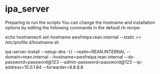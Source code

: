 # ipa_server
Preparing to run the scripts
You can change the hostname and installation options by editing the following commands in the default.rb recipe:

echo hostnamectl set-hostname awsfreipa.rean.internal --static >> /etc/profile.d/hostname.sh

ipa-server-install --setup-dns -U --realm=REAN.INTERNAL --domain=rean.internal --hostname=awsfreipa.rean.internal --ds-password=password@123 --admin-password=password@123 --ip-address=10.0.1.84 --forwarder=8.8.8.8
